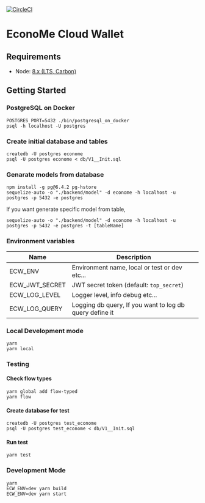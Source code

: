 [![CircleCI](https://circleci.com/gh/Ineeza/EconoMeCloudWallet.png?style=shield&circle-token=9015a64658bf6efb3602cddbf2eae547456731c3)](https://circleci.com/gh/Ineeza/EconoMeCloudWallet)

# EconoMe Cloud Wallet

## Requirements

- Node: [8.x (LTS, Carbon)](https://github.com/nodejs/Release#release-schedule)

## Getting Started
### PostgreSQL on Docker
```
POSTGRES_PORT=5432 ./bin/postgresql_on_docker
psql -h localhost -U postgres
```

### Create initial database and tables
```
createdb -U postgres econome
psql -U postgres econome < db/V1__Init.sql
```

### Genarate models from database
```
npm install -g pg@6.4.2 pg-hstore
sequelize-auto -o "./backend/model" -d econome -h localhost -u postgres -p 5432 -e postgres
```
If you want generate specific model from table,
```
sequelize-auto -o "./backend/model" -d econome -h localhost -u postgres -p 5432 -e postgres -t [tableName]
```

### Environment variables

| Name | Description |
| --- | --- |
| ECW_ENV | Environment name, local or test or dev etc... |
| ECW_JWT_SECRET | JWT secret token (default: `top_secret`) |
| ECW_LOG_LEVEL | Logger level, info debug etc... |
| ECW_LOG_QUERY | Logging db query, If you want to log db query define it |

### Local Development mode
```
yarn
yarn local
```

### Testing

#### Check flow types
```
yarn global add flow-typed
yarn flow
```

#### Create database for test
```
createdb -U postgres test_econome
psql -U postgres test_econome < db/V1__Init.sql
```

#### Run test
```
yarn test
```

### Development Mode
```
yarn
ECW_ENV=dev yarn build
ECW_ENV=dev yarn start
```

